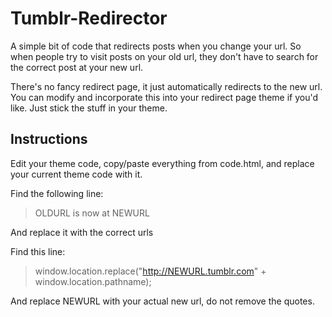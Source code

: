 # Tumblr-Redirector
A simple bit of code that redirects posts when you change your url. So when people try to visit posts on your old url, they don't have to search for the correct post at your new url. 

There's no fancy redirect page, it just automatically redirects to the new url. You can modify and incorporate this into your redirect page theme if you'd like. Just stick the <script> ... </script> stuff in your theme.

## Instructions
Edit your theme code, copy/paste everything from code.html, and replace your current theme code with it.

Find the following line:
> OLDURL is now at NEWURL

And replace it with the correct urls

Find this line:
> window.location.replace("http://NEWURL.tumblr.com" + window.location.pathname);

And replace NEWURL with your actual new url, do not remove the quotes.
